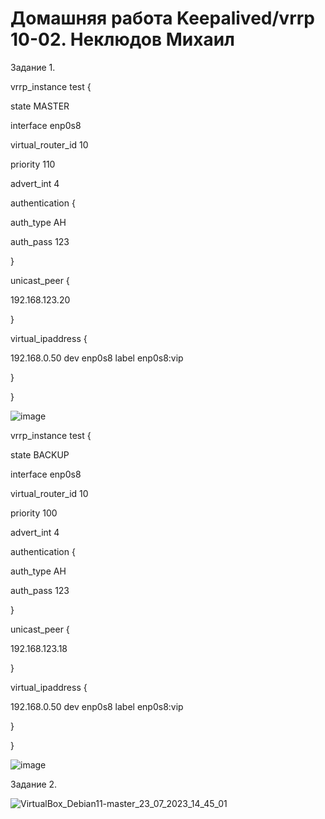 # Домашняя работа Keepalived/vrrp 10-02. Неклюдов Михаил

Задание 1.

vrrp_instance test {

state MASTER

interface enp0s8

virtual_router_id 10

priority 110

advert_int 4

authentication {

auth_type AH

auth_pass 123

}

unicast_peer {

192.168.123.20

}

virtual_ipaddress {

192.168.0.50 dev enp0s8 label enp0s8:vip

}

}

![image](https://github.com/MikhailNeklyudov/09-02-hw/assets/130427747/5503ed86-3766-4e0d-b5f4-af5cab7b695d)


vrrp_instance test {

state BACKUP

interface enp0s8

virtual_router_id 10

priority 100

advert_int 4

authentication {

auth_type AH

auth_pass 123

}

unicast_peer {

192.168.123.18

}

virtual_ipaddress {

192.168.0.50 dev enp0s8 label enp0s8:vip

}

}

![image](https://github.com/MikhailNeklyudov/09-02-hw/assets/130427747/433b479a-5c00-4cd8-80fd-9fdc57cee337)


Задание 2.

 ![VirtualBox_Debian11-master_23_07_2023_14_45_01](https://github.com/MikhailNeklyudov/09-02-hw/assets/130427747/a85a33dd-09b2-485a-a316-a0b0b7ce0c39)

